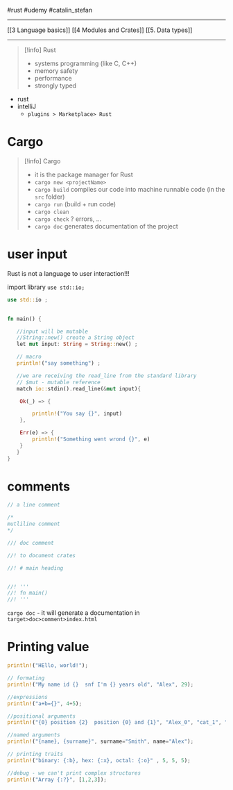 #rust  #udemy  #catalin_stefan

--------
[[3 Language basics]]
[[4 Modules and Crates]]
[[5. Data types]]


-----


>[!info] Rust
>- systems programming (like C, C++)
>- memory safety
>- performance
>- strongly typed


- rust
- intelliJ
	- `plugins > Marketplace> Rust`

# Cargo

>[!info] Cargo
>- it is the package manager for Rust
>- `cargo new <projectName>` 
>- `cargo build` compiles our code into machine runnable code (in the `src` folder)
>- `cargo run`  (build + run code)
>- `cargo clean`
>- `cargo check`  ? errors, ...
>- `cargo doc` generates documentation of the project



# user input
Rust is not a language to user interaction!!!

import library
`use std::io;`

```rust
use std::io ;
 

fn main() {

   //input will be mutable	
   //String::new() create a String object
   let mut input: String = String::new() ;

   // macro	
   println!("say something") ;

   //we are receiving the read_line from the standard library
   // $mut - mutable reference
   match io::stdin().read_line(&mut input){

    Ok(_) => {

        println!("You say {}", input)
    },

    Err(e) => {
        println!("Something went wrond {}", e)
    }
   }
}
```


# comments
```rust
// a line comment

/*
mutliline comment
*/

/// doc comment

//! to document crates

//! # main heading 


//! '''
//! fn main()
//! ''' 

```

`cargo doc` - it will generate a documentation in `target>doc>comment>index.html`


# Printing value

```rust
println!("HEllo, world!");

// formating
println!("My name id {}  snf I'm {} years old", "Alex", 29);

//expressions
println!("a+b={}", 4+5);

//positional arguments
println!("{0} position {2}  position {0} and {1}", "Alex_0", "cat_1", "dog_2");

//named arguments
println!("{name}, {surname}", surname="Smith", name="Alex");

// printing traits
println!("binary: {:b}, hex: {:x}, octal: {:o}" , 5, 5, 5);

//debug - we can't print complex structures
println!("Array {:?}", [1,2,3]);

```




